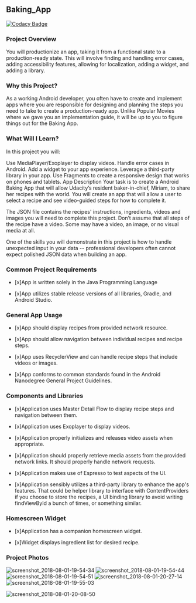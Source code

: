 ## Baking_App
[![Codacy Badge](https://api.codacy.com/project/badge/Grade/f2a095c0df3b4ef2a7a9a58667cc94ea)](https://www.codacy.com/app/jimfo/Baking_App?utm_source=github.com&amp;utm_medium=referral&amp;utm_content=jimfo/Baking_App&amp;utm_campaign=Badge_Grade)

### Project Overview
You will productionize an app, taking it from a functional state to a production-ready state. This will involve finding and handling error cases, adding accessibility features, allowing for localization, adding a widget, and adding a library.

### Why this Project?
As a working Android developer, you often have to create and implement apps where you are responsible for designing and planning the steps you need to take to create a production-ready app. Unlike Popular Movies where we gave you an implementation guide, it will be up to you to figure things out for the Baking App.

### What Will I Learn?
In this project you will:

Use MediaPlayer/Exoplayer to display videos.
Handle error cases in Android.
Add a widget to your app experience.
Leverage a third-party library in your app.
Use Fragments to create a responsive design that works on phones and tablets.
App Description
Your task is to create a Android Baking App that will allow Udacity’s resident baker-in-chief, Miriam, to share her recipes with the world. You will create an app that will allow a user to select a recipe and see video-guided steps for how to complete it.

The JSON file contains the recipes' instructions, ingredients, videos and images you will need to complete this project. Don’t assume that all steps of the recipe have a video. Some may have a video, an image, or no visual media at all.

One of the skills you will demonstrate in this project is how to handle unexpected input in your data -- professional developers often cannot expect polished JSON data when building an app.

### Common Project Requirements
- [x]App is written solely in the Java Programming Language

- [x]App utilizes stable release versions of all libraries, Gradle, and Android Studio.

### General App Usage
- [x]App should display recipes from provided network resource.

- [x]App should allow navigation between individual recipes and recipe steps.

- [x]App uses RecyclerView and can handle recipe steps that include videos or images.

- [x]App conforms to common standards found in the Android Nanodegree General Project Guidelines.

### Components and Libraries
- [x]Application uses Master Detail Flow to display recipe steps and navigation between them.

- [x]Application uses Exoplayer to display videos.

- [x]Application properly initializes and releases video assets when appropriate.

- [x]Application should properly retrieve media assets from the provided network links. It should properly handle network requests.

- [x]Application makes use of Espresso to test aspects of the UI.

- [x]Application sensibly utilizes a third-party library to enhance the app's features. That could be helper library to interface with ContentProviders if you choose to store the recipes, a UI binding library to avoid writing findViewById a bunch of times, or something similar.

### Homescreen Widget
- [x]Application has a companion homescreen widget.

- [x]Widget displays ingredient list for desired recipe.

### Project Photos
![screenshot_2018-08-01-19-54-34](https://user-images.githubusercontent.com/5784029/43555671-ace02d4c-95c9-11e8-86e8-1448ea76af70.png)
![screenshot_2018-08-01-19-54-44](https://user-images.githubusercontent.com/5784029/43555679-b53f67aa-95c9-11e8-97e8-2fc682227897.png)
![screenshot_2018-08-01-19-54-51](https://user-images.githubusercontent.com/5784029/43555681-b8679240-95c9-11e8-8443-a49452738c86.png)
![screenshot_2018-08-01-20-27-14](https://user-images.githubusercontent.com/5784029/43555665-a78183fa-95c9-11e8-9ef7-82db6a0ed846.png)
![screenshot_2018-08-01-19-55-03](https://user-images.githubusercontent.com/5784029/43555686-be0a5624-95c9-11e8-9120-0f909779d85e.png)


![screenshot_2018-08-01-20-08-50](https://user-images.githubusercontent.com/5784029/43555725-f995679c-95c9-11e8-828b-94ed303e8970.png)
